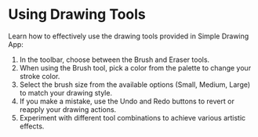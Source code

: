 # Using Drawing Tools

Learn how to effectively use the drawing tools provided in Simple Drawing App:

1. In the toolbar, choose between the Brush and Eraser tools.
2. When using the Brush tool, pick a color from the palette to change your stroke color.
3. Select the brush size from the available options (Small, Medium, Large) to match your drawing style.
4. If you make a mistake, use the Undo and Redo buttons to revert or reapply your drawing actions.
5. Experiment with different tool combinations to achieve various artistic effects.